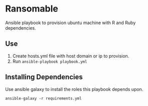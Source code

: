 # Ransomable

Ansible playbook to provision ubuntu machine with R and Ruby dependencies.

## Use

1. Create hosts.yml file with host domain or ip to provision.
1. Run `ansible-playbook playbook.yml`

## Installing Dependencies

Use ansible galaxy to install the roles this playbook depends upon.

```
ansible-galaxy -r requirements.yml
```
